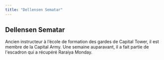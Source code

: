 ```yaml
---
title: "Dellensen Sematar"
---
```


Dellensen Sematar
-----------------



Ancien instructeur à l’école de formation des gardes de Capital Tower, il est membre de la Capital Army. Une semaine auparavant, il a fait partie de l'escadron qui a récupéré Raraiya Monday.


